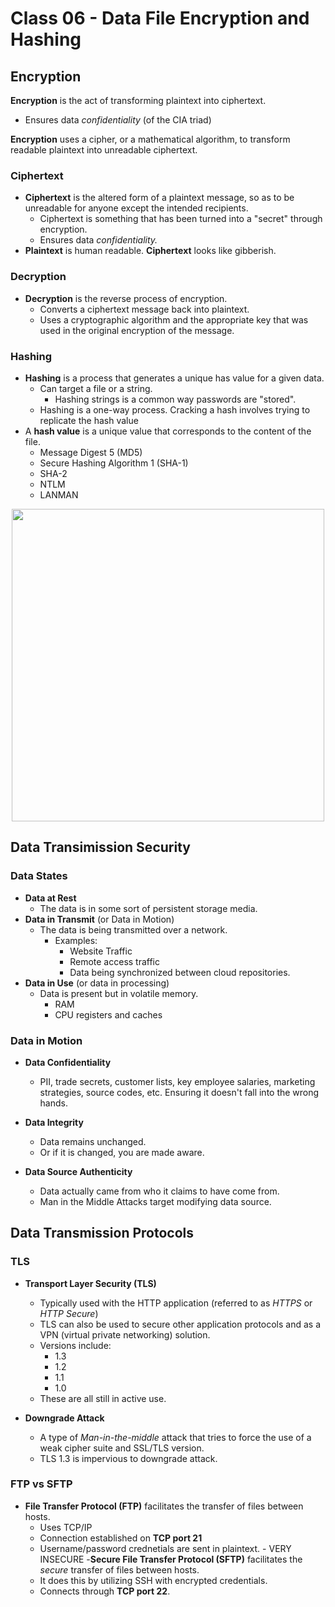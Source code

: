 # Class 06 - Data File Encryption and Hashing

## Encryption

**Encryption** is the act of transforming plaintext into ciphertext.

- Ensures data _confidentiality_ (of the CIA triad)

**Encryption** uses a cipher, or a mathematical algorithm, to transform readable plaintext into unreadable ciphertext.

### Ciphertext

- **Ciphertext** is the altered form of a plaintext message, so as to be unreadable for anyone except the intended recipients.
  - Ciphertext is something that has been turned into a "secret" through encryption.
  - Ensures data _confidentiality._
- **Plaintext** is human readable. **Ciphertext** looks like gibberish.

### Decryption

- **Decryption** is the reverse process of encryption.
  - Converts a ciphertext message back into plaintext.
  - Uses a cryptographic algorithm and the appropriate key that was used in the original encryption of the message.

### Hashing

- **Hashing** is a process that generates a unique has value for a given data.
  - Can target a file or a string.
    - Hashing strings is a common way passwords are "stored".
  - Hashing is a one-way process. Cracking a hash involves trying to replicate the hash value
- A **hash value** is a unique value that corresponds to the content of the file.
  - Message Digest 5 (MD5)
  - Secure Hashing Algorithm 1 (SHA-1)
  - SHA-2
  - NTLM
  - LANMAN

<center><img src="https://codefellows.github.io/ops-401-cybersecurity-guide/curriculum/class-06/slides/assets/05_03.png" width=500/></center>

## Data Transimission Security

### Data States

- **Data at Rest**
  - The data is in some sort of persistent storage media.
- **Data in Transmit** (or Data in Motion)
  - The data is being transmitted over a network.
    - Examples:
      - Website Traffic
      - Remote access traffic
      - Data being synchronized between cloud repositories.
- **Data in Use** (or data in processing)
  - Data is present but in volatile memory.
    - RAM
    - CPU registers and caches

### Data in Motion

- **Data Confidentiality**

  - PII, trade secrets, customer lists, key employee salaries, marketing strategies, source codes, etc. Ensuring it doesn't fall into the wrong hands.

- **Data Integrity**

  - Data remains unchanged.
  - Or if it is changed, you are made aware.

- **Data Source Authenticity**
  - Data actually came from who it claims to have come from.
  - Man in the Middle Attacks target modifying data source.

## Data Transmission Protocols

### TLS

- **Transport Layer Security (TLS)**

  - Typically used with the HTTP application (referred to as _HTTPS_ or _HTTP Secure_)
  - TLS can also be used to secure other application protocols and as a VPN (virtual private networking) solution.
  - Versions include:
    - 1.3
    - 1.2
    - 1.1
    - 1.0
  - These are all still in active use.

- **Downgrade Attack**
  - A type of _Man-in-the-middle_ attack that tries to force the use of a weak cipher suite and SSL/TLS version.
  - TLS 1.3 is impervious to downgrade attack.

### FTP vs SFTP

- **File Transfer Protocol (FTP)** facilitates the transfer of files between hosts.
  - Uses TCP/IP
  - Connection established on **TCP port 21**
  - Username/password crednetials are sent in plaintext. - VERY INSECURE -**Secure File Transfer Protocol (SFTP)** facilitates the _secure_ transfer of files between hosts.
  - It does this by utilizing SSH with encrypted credentials.
  - Connects through **TCP port 22**.
